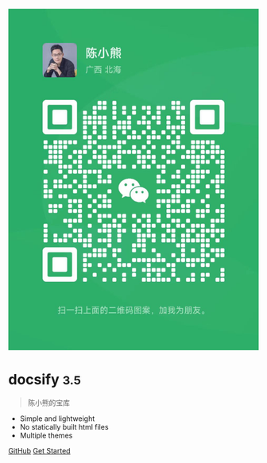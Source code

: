 <!-- _coverpage.md -->

![logo](logo.jpg)

# docsify <small>3.5</small>

> 陈小熊的宝库

- Simple and lightweight
- No statically built html files
- Multiple themes

[GitHub](https://github.com/docsifyjs/docsify/)
[Get Started](README)